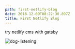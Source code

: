 ```yaml
---
path: first-netlify-blog
date: 2018-12-09T08:22:30.897Z
title: First Netlify Blog
---
```

try netlify cms with gatsby

![dog-listening](/assets/dog-2.jpeg)
